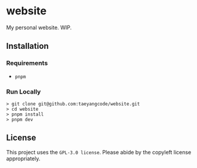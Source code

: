 # website

My personal website. WIP.

## Installation

### Requirements

-   `pnpm`

### Run Locally

```
> git clone git@github.com:taeyangcode/website.git
> cd website
> pnpm install
> pnpm dev
```

## License

This project uses the `GPL-3.0 license`. Please abide by the copyleft license appropriately.
